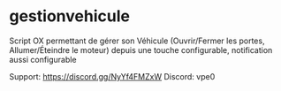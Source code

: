 # gestionvehicule
Script OX permettant de gérer son Véhicule (Ouvrir/Fermer les portes, Allumer/Éteindre le moteur) depuis une touche configurable, notification aussi configurable

Support: https://discord.gg/NyYf4FMZxW 
Discord: vpe0

